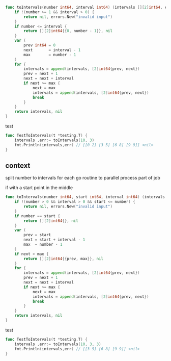 [//title]: (go-split-number-into-intervals)
[//englishtitle]: (go-split-number-into-intervals)
[//category]: (go,snippet)
[//tags]: (go,goroutine,snippet)
[//createtime]: (20210622)
[//updatetime]: (20210623)

```go
func toIntervals(number int64, interval int64) (intervals [][2]int64, err error) {
	if !(number >= 1 && interval > 0) {
		return nil, errors.New("invalid input")
	}
	if number <= interval {
		return [][2]int64{{0, number - 1}}, nil
	}
	var (
		prev int64 = 0
		next       = interval - 1
		max        = number - 1
	)
	for {
		intervals = append(intervals, [2]int64{prev, next})
		prev = next + 1
		next = next + interval
		if next >= max {
			next = max
			intervals = append(intervals, [2]int64{prev, next})
			break
		}
	}
	return intervals, nil
}
```

test

```go
func TestToIntervals(t *testing.T) {
	intervals ,err:= toIntervals(10, 3)
	fmt.Println(intervals,err) // [[0 2] [3 5] [6 8] [9 9]] <nil>
}
```

## context

split number to intervals for each go routine to parallel process part of job

if with a start point in the middle

```go
func toIntervals(number int64, start int64, interval int64) (intervals [][2]int64, err error) {
	if !(number > 0 && interval > 0 && start <= number) {
		return nil, errors.New("invalid input")
	}
	if number == start {
		return [][2]int64{}, nil
	}
	var (
		prev = start
		next = start + interval - 1
		max  = number - 1
	)
	if next > max {
		return [][2]int64{{prev, max}}, nil
	}
	for {
		intervals = append(intervals, [2]int64{prev, next})
		prev = next + 1
		next = next + interval
		if next >= max {
			next = max
			intervals = append(intervals, [2]int64{prev, next})
			break
		}
	}
	return intervals, nil
}
```

test

```go
func TestToIntervals(t *testing.T) {
	intervals ,err:= toIntervals(10, 3, 3)
	fmt.Println(intervals,err) // [[3 5] [6 8] [9 9]] <nil>
}
```
